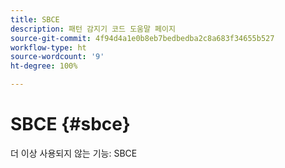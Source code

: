 ```yaml
---
title: SBCE
description: 패턴 감지기 코드 도움말 페이지
source-git-commit: 4f94d4a1e0b8eb7bedbedba2c8a683f34655b527
workflow-type: ht
source-wordcount: '9'
ht-degree: 100%

---
```



# SBCE {#sbce}

더 이상 사용되지 않는 기능: SBCE
